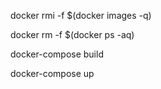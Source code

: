 docker rmi -f $(docker images -q)

docker rm -f $(docker ps -aq)

docker-compose build

docker-compose up
